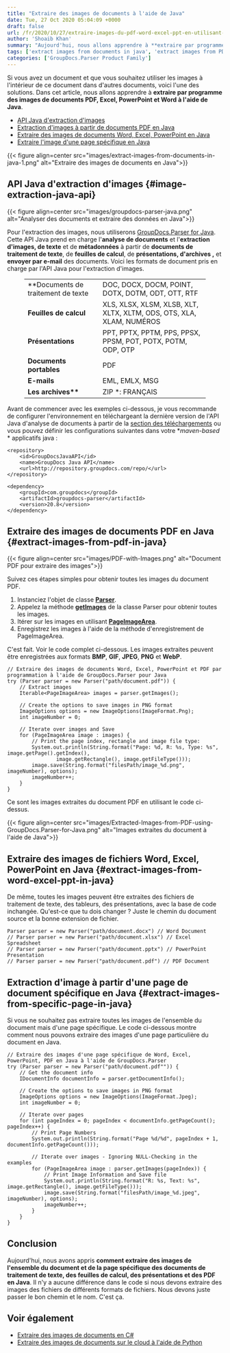 ```yaml
---
title: "Extraire des images de documents à l'aide de Java"
date: Tue, 27 Oct 2020 05:04:09 +0000
draft: false
url: /fr/2020/10/27/extraire-images-du-pdf-word-excel-ppt-en-utilisant-java/
author: 'Shoaib Khan'
summary: "Aujourd'hui, nous allons apprendre à **extraire par programme des images de documents PDF, Excel, PowerPoint et Word à l'aide de Java**. Pour l'extraction des images, nous utiliserons [GroupDocs.Parser for Java][1]. Cette API Java prend en charge l'analyse de documents et l'extraction d'images, de texte et de métadonnées à partir de documents de traitement de texte, de feuilles de calcul, de présentations, d'archives et de documents de courrier électronique. Les images extraites peuvent être enregistrées aux formats **BMP**, **GIF**, **JPEG**, **PNG** et **WebP**."
tags: ['extract images from documents in java', 'extract images from PDF in Java', 'extract images from word in java', 'extract images in Java']
categories: ['GroupDocs.Parser Product Family']
---
```


Si vous avez un document et que vous souhaitez utiliser les images à l'intérieur de ce document dans d'autres documents, voici l'une des solutions. Dans cet article, nous allons apprendre à **extraire par programme des images de documents PDF, Excel, PowerPoint et Word à l'aide de Java**.

* [API Java d'extraction d'images][2]
* [Extraction d'images à partir de documents PDF en Java][3]
* [Extraire des images de documents Word, Excel, PowerPoint en Java][4]
* [Extraire l'image d'une page spécifique en Java][5]



{{< figure align=center src="images/extract-images-from-documents-in-java-1.png" alt="Extraire des images de documents en Java">}}


## API Java d'extraction d'images {#image-extraction-java-api}



{{< figure align=center src="images/groupdocs-parser-java.png" alt="Analyser des documents et extraire des données en Java">}}


Pour l'extraction des images, nous utiliserons [GroupDocs.Parser for Java][6]. Cette API Java prend en charge l'**analyse de documents** et l'**extraction d'images, de texte** et de **métadonnées** à partir de **documents de traitement de texte**, de **feuilles de calcul**, de **présentations, d'archives ,** et **envoyer par e-mail** des documents. Voici les formats de document pris en charge par l'API Java pour l'extraction d'images.

<figure class="wp-block-table is-style-stripes"><table><tbody><tr><td>**Documents de traitement de texte</td><td> DOC, DOCX, DOCM, POINT, DOTX, DOTM, ODT, OTT, RTF</td></tr><tr><td> <strong>Feuilles de calcul</strong></td><td> XLS, XLSX, XLSM, XLSB, XLT, XLTX, XLTM, ODS, OTS, XLA, XLAM, NUMÉROS</td></tr><tr><td> <strong>Présentations</strong></td><td> PPT, PPTX, PPTM, PPS, PPSX, PPSM, POT, POTX, POTM, ODP, OTP</td></tr><tr><td> <strong>Documents portables</strong></td><td> PDF</td></tr><tr><td> <strong>E-mails</strong></td><td> EML, EMLX, MSG</td></tr><tr><td> <strong>Les archives**</strong></td><td> ZIP *: FRANÇAIS</td></tr></tbody></table></figure>

Avant de commencer avec les exemples ci-dessous, je vous recommande de configurer l'environnement en téléchargeant la dernière version de l'API Java d'analyse de documents à partir de la [section des téléchargements][7] ou vous pouvez définir les configurations suivantes dans votre **maven-based* * applicatifs java :

```
<repository>
	<id>GroupDocsJavaAPI</id>
	<name>GroupDocs Java API</name>
	<url>http://repository.groupdocs.com/repo/</url>
</repository>
```
```
<dependency>
	<groupId>com.groupdocs</groupId>
	<artifactId>groupdocs-parser</artifactId>
	<version>20.8</version> 
</dependency>
```

## Extraire des images de documents PDF en Java {#extract-images-from-pdf-in-java}



{{< figure align=center src="images/PDF-with-Images.png" alt="Document PDF pour extraire des images">}}


Suivez ces étapes simples pour obtenir toutes les images du document PDF.

1. Instanciez l'objet de classe [**Parser**][8].
2. Appelez la méthode **[getImages][9]** de la classe Parser pour obtenir toutes les images.
3. Itérer sur les images en utilisant **[PageImageArea][10]**.
4. Enregistrez les images à l'aide de la méthode d'enregistrement de PageImageArea.

C'est fait. Voir le code complet ci-dessous. Les images extraites peuvent être enregistrées aux formats **BMP**, **GIF**, **JPEG**, **PNG** et **WebP**.

```
// Extraire des images de documents Word, Excel, PowerPoint et PDF par programmation à l'aide de GroupDocs.Parser pour Java
try (Parser parser = new Parser("path/document.pdf")) {
	// Extract images
	Iterable<PageImageArea> images = parser.getImages();

	// Create the options to save images in PNG format
	ImageOptions options = new ImageOptions(ImageFormat.Png);
	int imageNumber = 0;

	// Iterate over images and Save
	for (PageImageArea image : images) {
		// Print the page index, rectangle and image file type:
		System.out.println(String.format("Page: %d, R: %s, Type: %s", image.getPage().getIndex(), 
				image.getRectangle(), image.getFileType()));
		image.save(String.format("filesPath/image_%d.png", imageNumber), options);
		imageNumber++;
	}
}
```

Ce sont les images extraites du document PDF en utilisant le code ci-dessus.



{{< figure align=center src="images/Extracted-Images-from-PDF-using-GroupDocs.Parser-for-Java.png" alt="Images extraites du document à l'aide de Java">}}


## Extraire des images de fichiers Word, Excel, PowerPoint en Java {#extract-images-from-word-excel-ppt-in-java}

De même, toutes les images peuvent être extraites des fichiers de traitement de texte, des tableurs, des présentations, avec la base de code inchangée. Qu'est-ce que tu dois changer ? Juste le chemin du document source et la bonne extension de fichier.

```
Parser parser = new Parser("path/document.docx") // Word Document
// Parser parser = new Parser("path/document.xlsx") // Excel Spreadsheet
// Parser parser = new Parser("path/document.pptx") // PowerPoint Presentation
// Parser parser = new Parser("path/document.pdf") // PDF Document

```

## Extraction d'image à partir d'une page de document spécifique en Java {#extract-images-from-specific-page-in-java}

Si vous ne souhaitez pas extraire toutes les images de l'ensemble du document mais d'une page spécifique. Le code ci-dessous montre comment nous pouvons extraire des images d'une page particulière du document en Java.

```
// Extraire des images d'une page spécifique de Word, Excel, PowerPoint, PDF en Java à l'aide de GroupDocs.Parser
try (Parser parser = new Parser("path/document.pdf"")) {
	// Get the document info
	IDocumentInfo documentInfo = parser.getDocumentInfo();

	// Create the options to save images in PNG format
	ImageOptions options = new ImageOptions(ImageFormat.Jpeg);
	int imageNumber = 0;

	// Iterate over pages
	for (int pageIndex = 0; pageIndex < documentInfo.getPageCount(); pageIndex++) {
		// Print Page Numbers
		System.out.println(String.format("Page %d/%d", pageIndex + 1, documentInfo.getPageCount()));

		// Iterate over images - Ignoring NULL-Checking in the examples
		for (PageImageArea image : parser.getImages(pageIndex)) {
			// Print Image Information and Save file
			System.out.println(String.format("R: %s, Text: %s", image.getRectangle(), image.getFileType()));
			image.save(String.format("filesPath/image_%d.jpeg", imageNumber), options);
			imageNumber++;
		}
	}
}
```

## Conclusion

Aujourd'hui, nous avons appris **comment extraire des images de l'ensemble du document et de la page spécifique des documents de traitement de texte, des feuilles de calcul, des présentations et des PDF en Java**. Il n'y a aucune différence dans le code si nous devons extraire des images des fichiers de différents formats de fichiers. Nous devons juste passer le bon chemin et le nom. C'est ça.

## Voir également

* [Extraire des images de documents en C#][11]
* [Extraire des images de documents sur le cloud à l'aide de Python][12]







[1]: https://products.groupdocs.com/parser/java
[2]: #image-extraction-java-api
[3]: #extract-images-from-pdf-in-java
[4]: #extract-images-from-word-excel-ppt-in-java
[5]: #extract-images-from-specific-page-in-java
[6]: https://products.groupdocs.com/parser/java
[7]: https://downloads.groupdocs.com/parser/java
[8]: https://apireference.groupdocs.com/java/parser/com.groupdocs.parser/Parser
[9]: https://apireference.groupdocs.com/java/parser/com.groupdocs.parser/Parser#getImages()
[10]: https://apireference.groupdocs.com/java/parser/com.groupdocs.parser.data/PageImageArea
[11]: https://blog.groupdocs.com/2020/10/28/extract-images-from-pdf-word-excel-ppt-using-csharp/
[12]: https://blog.groupdocs.cloud/2020/10/25/extract-images-from-word-excel-ppt-pdf-using-python/


